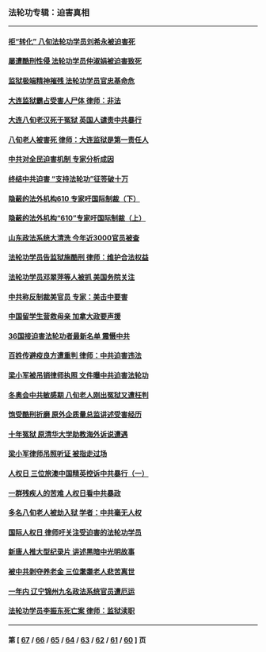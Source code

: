 ### 法轮功专辑：迫害真相
---
#### [拒“转化” 八旬法轮功学员刘希永被迫害死](../../pages/nf4379/n13488696.md?01100430) 
#### [屡遭酷刑性侵 法轮功学员仲淑娟被迫害致死](../../pages/nf4379/n13485930.md?01100430) 
#### [监狱极端精神摧残 法轮功学员官忠基命危](../../pages/nf4379/n13486254.md?01100430) 
#### [大连监狱霸占受害人尸体 律师：非法](../../pages/nf4379/n13481295.md?01100430) 
#### [大连八旬老汉死于冤狱 英国人谴责中共暴行](../../pages/nf4379/n13480118.md?01100430) 
#### [八旬老人被害死 律师：大连监狱是第一责任人](../../pages/nf4379/n13478838.md?01100430) 
#### [中共对全民迫害机制 专家分析成因](../../pages/nf4379/n13479680.md?01100430) 
#### [终结中共迫害 “支持法轮功”征签破十万](../../pages/nf4379/n13471084.md?01100430) 
#### [隐蔽的法外机构610 专家吁国际制裁（下）](../../pages/nf4379/n13462906.md?01100430) 
#### [隐蔽的法外机构“610”专家吁国际制裁（上）](../../pages/nf4379/n13459414.md?01100430) 
#### [山东政法系统大清洗 今年近3000官员被查](../../pages/nf4379/n13458775.md?01100430) 
#### [法轮功学员告监狱施酷刑 律师：维护合法权益](../../pages/nf4379/n13453400.md?01100430) 
#### [法轮功学员邓翠萍等人被抓 美国务院关注](../../pages/nf4379/n13451524.md?01100430) 
#### [中共称反制裁美官员 专家：美击中要害](../../pages/nf4379/n13452005.md?01100430) 
#### [中国留学生营救母亲 加拿大政要声援](../../pages/nf4379/n13449183.md?01100430) 
#### [36国接迫害法轮功者最新名单 震慑中共](../../pages/nf4379/n13445909.md?01100430) 
#### [百姓传避疫良方遭重判 律师：中共迫害违法](../../pages/nf4379/n13443532.md?01100430) 
#### [梁小军被吊销律师执照 文件曝中共迫害法轮功](../../pages/nf4379/n13442432.md?01100430) 
#### [冬奥会中共敏感期 八旬老人刚出冤狱又遭枉判](../../pages/nf4379/n13441478.md?01100430) 
#### [饱受酷刑折磨 原外企质量总监讲述受害经历](../../pages/nf4379/n13438937.md?01100430) 
#### [十年冤狱 原清华大学助教海外诉说遭遇](../../pages/nf4379/n13436648.md?01100430) 
#### [梁小军律师吊照听证 被指走过场](../../pages/nf4379/n13437662.md?01100430) 
#### [人权日 三位旅澳中国精英控诉中共暴行（一）](../../pages/nf4379/n13434903.md?01100430) 
#### [一群残疾人的苦难 人权日看中共暴政](../../pages/nf4379/n13431199.md?01100430) 
#### [多名八旬老人被劫入狱 学者：中共毫无人权](../../pages/nf4379/n13429561.md?01100430) 
#### [国际人权日 律师吁关注受迫害的法轮功学员](../../pages/nf4379/n13427032.md?01100430) 
#### [新唐人推大型纪录片 讲述黑暗中光明故事](../../pages/nf4379/n13427790.md?01100430) 
#### [被中共剥夺养老金 三位耄耋老人悲苦离世](../../pages/nf4379/n13424317.md?01100430) 
#### [一年内 辽宁锦州九名政法系统官员遭厄运](../../pages/nf4379/n13422434.md?01100430) 
#### [法轮功学员李振东死亡案 律师：监狱渎职](../../pages/nf4379/n13422564.md?01100430) 

---
#### 第 [ [67](./67.md?01100430) / [66](./66.md?01100430) / [65](./65.md?01100430) / [64](./64.md?01100430) / [63](./63.md?01100430) / [62](./62.md?01100430) / [61](./61.md?01100430) / [60](./60.md?01100430) ] 页
